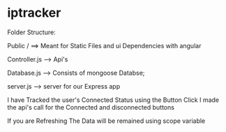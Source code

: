 # iptracker

Folder Structure:

Public / ==> Meant for Static Files and ui Dependencies with angular

Controller.js --> Api's 


Database.js  --> Consists of mongoose Databse;

server.js  --> server for our Express app


I have Tracked the user's Connected Status using the Button Click
I made the api's call for the  Connected and disconnected buttons

If you are Refreshing The Data will be remained using scope variable

